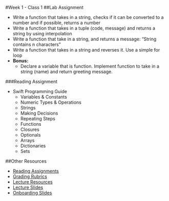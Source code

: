 #Week 1 - Class 1
##Lab Assignment
* Write a function that takes in a string, checks if it can be converted to a number and if possible, returns a number
* Write a function that takes in a tuple (code, message) and returns a string by using interpolation
* Write a function that take in a string, and returns a message: “String contains n characters”
* Write a function that takes in a string and reverses it. Use a simple for loop
* **Bonus:**
  * Declare a variable that is function. Implement function to take in a string (name) and return greeting message.

###Reading Assignment
* Swift Programming Guide
	* Variables & Constants
	* Numeric Types & Operations
	* Strings
	* Making Decisions
	* Repeating Steps
	* Functions
	* Closures
	* Optionals
  * Arrays
  * Dictionaries
  * Sets

##Other Resources
* [Reading Assignments](../../Resources/ra-grading-standard/)
* [Grading Rubrics](../../Resources/)
* [Lecture Resources](lecture/)
* [Lecture Slides](https://www.icloud.com/keynote/000xQyeffQnMUjdd1Uvy14R6Q#Week1_Day1)
* [Onboarding Slides](https://www.icloud.com/keynote/000Zv6V3aBc4CDBRu_eIKlEmQ#Onboarding)
